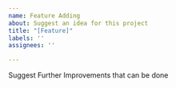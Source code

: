 ```yaml
---
name: Feature Adding
about: Suggest an idea for this project
title: "[Feature]"
labels: ''
assignees: ''

---
```


Suggest Further Improvements that can be done
